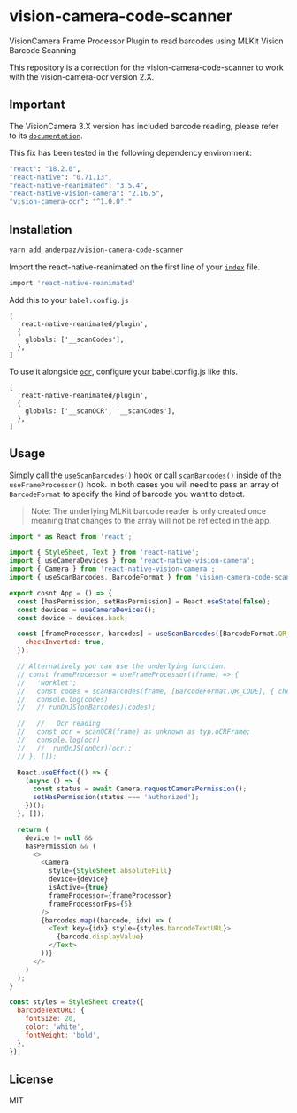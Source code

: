# vision-camera-code-scanner

VisionCamera Frame Processor Plugin to read barcodes using MLKit Vision Barcode Scanning

This repository is a correction for the vision-camera-code-scanner to work with the vision-camera-ocr version 2.X.

## Important

The VisionCamera 3.X version has included barcode reading, please refer to its [`documentation`]([https://github.com/anderpaz/vision-camera-code-scanner/blob/1409a8afd02328a26e336036493b2d6ef8441359/example/index.tsx#L1](https://react-native-vision-camera.com/docs/guides/code-scanning)).

This fix has been tested in the following dependency environment:
```sh
"react": "18.2.0",
"react-native": "0.71.13",
"react-native-reanimated": "3.5.4",
"react-native-vision-camera": "2.16.5",
"vision-camera-ocr": "^1.0.0"."
```

## Installation

```sh
yarn add anderpaz/vision-camera-code-scanner
```

Import the react-native-reanimated on the first line of your [`index`](https://github.com/anderpaz/vision-camera-code-scanner/blob/1409a8afd02328a26e336036493b2d6ef8441359/example/index.tsx#L1) file.

```sh
import 'react-native-reanimated'
```

Add this to your `babel.config.js`
```
[
  'react-native-reanimated/plugin',
  {
    globals: ['__scanCodes'],
  },
]

```
To use it alongside [`ocr`](https://github.com/aarongrider/vision-camera-ocr), configure your babel.config.js like this.
```
[
  'react-native-reanimated/plugin',
  {
    globals: ['__scanOCR', '__scanCodes'],
  },
]

```
## Usage

Simply call the `useScanBarcodes()` hook or call `scanBarcodes()` inside of the `useFrameProcessor()` hook. In both cases you will need to pass an array of `BarcodeFormat` to specify the kind of barcode you want to detect.

> Note: The underlying MLKit barcode reader is only created once meaning that changes to the array will not be reflected in the app.

```js
import * as React from 'react';

import { StyleSheet, Text } from 'react-native';
import { useCameraDevices } from 'react-native-vision-camera';
import { Camera } from 'react-native-vision-camera';
import { useScanBarcodes, BarcodeFormat } from 'vision-camera-code-scanner';

export cosnt App = () => {
  const [hasPermission, setHasPermission] = React.useState(false);
  const devices = useCameraDevices();
  const device = devices.back;

  const [frameProcessor, barcodes] = useScanBarcodes([BarcodeFormat.QR_CODE], {
    checkInverted: true,
  });

  // Alternatively you can use the underlying function:
  // const frameProcessor = useFrameProcessor((frame) => {
  //   'worklet';
  //   const codes = scanBarcodes(frame, [BarcodeFormat.QR_CODE], { checkInverted: true });
  //   console.log(codes)
  //   // runOnJS(onBarcodes)(codes);

  //   //   Ocr reading
  //   const ocr = scanOCR(frame) as unknown as typ.oCRFrame;
  //   console.log(ocr)
  //   //  runOnJS(onOcr)(ocr);
  // }, []);

  React.useEffect(() => {
    (async () => {
      const status = await Camera.requestCameraPermission();
      setHasPermission(status === 'authorized');
    })();
  }, []);

  return (
    device != null &&
    hasPermission && (
      <>
        <Camera
          style={StyleSheet.absoluteFill}
          device={device}
          isActive={true}
          frameProcessor={frameProcessor}
          frameProcessorFps={5}
        />
        {barcodes.map((barcode, idx) => (
          <Text key={idx} style={styles.barcodeTextURL}>
            {barcode.displayValue}
          </Text>
        ))}
      </>
    )
  );
}

const styles = StyleSheet.create({
  barcodeTextURL: {
    fontSize: 20,
    color: 'white',
    fontWeight: 'bold',
  },
});
```

## License

MIT
